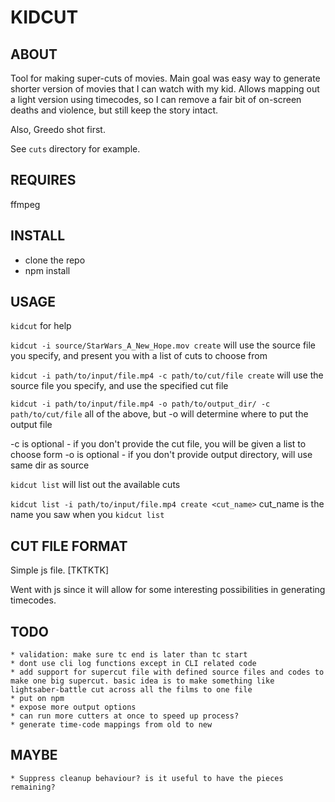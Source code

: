 # KIDCUT

## ABOUT

Tool for making super-cuts of movies. Main goal was easy way to generate shorter version of movies that I can watch with my kid. Allows mapping out a light version using timecodes, so I can remove a fair bit of on-screen deaths and violence, but still keep the story intact. 

Also, Greedo shot first.

See `cuts` directory for example.

## REQUIRES

ffmpeg

## INSTALL

* clone the repo
* npm install

## USAGE

`kidcut` for help

`kidcut -i source/StarWars_A_New_Hope.mov create` will use the source file you specify, and present you with a list of cuts to choose from

`kidcut -i path/to/input/file.mp4 -c path/to/cut/file create` will use the source file you specify, and use the specified cut file

`kidcut -i path/to/input/file.mp4 -o path/to/output_dir/ -c path/to/cut/file` all of the above, but -o will determine where to put the output file

-c is optional - if you don't provide the cut file, you will be given a list to choose form
-o is optional - if you don't provide output directory, will use same dir as source

`kidcut list` will list out the available cuts 

`kidcut list -i path/to/input/file.mp4 create <cut_name>` cut_name is the name you saw when you `kidcut list`

## CUT FILE FORMAT

Simple js file. [TKTKTK]

Went with js since it will allow for some interesting possibilities in generating timecodes.

## TODO
    * validation: make sure tc end is later than tc start
    * dont use cli log functions except in CLI related code
    * add support for supercut file with defined source files and codes to make one big supercut. basic idea is to make something like lightsaber-battle cut across all the films to one file 
    * put on npm
    * expose more output options
    * can run more cutters at once to speed up process?
    * generate time-code mappings from old to new
## MAYBE

    * Suppress cleanup behaviour? is it useful to have the pieces remaining?